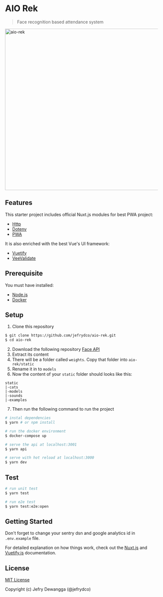 # AIO Rek

> Face recognition based attendance system

<img width="914" height="532" src="https://repository-images.githubusercontent.com/182638111/fedded00-8811-11ea-9d5c-398c5ab3562b" alt="aio-rek">

## Features

This starter project includes official Nuxt.js modules for best PWA project:

- [Http](https://github.com/nuxt/http)
- [Dotenv](https://github.com/nuxt-community/dotenv-module)
- [PWA](https://github.com/nuxt-community/pwa-module)

It is also enriched with the best Vue's UI framework:

- [Vuetify](https://vuetifyjs.com)
- [VeeValidate](https://logaretm.github.io/vee-validate)

## Prerequisite

You must have installed:

- [Node.js](https://nodejs.org/en/)
- [Docker](https://docs.docker.com/)

## Setup

1. Clone this repository

```bash
$ git clone https://github.com/jefrydco/aio-rek.git
$ cd aio-rek
```

2. Download the following repository [Face API](https://github.com/justadudewhohacks/face-api.js)
3. Extract its content
4. There will be a folder called `weights`. Copy that folder into `aio-rek/static`
5. Rename it in to `models`
6. Now the content of your `static` folder should looks like this:

```
static
|-cats
|-models
|-sounds
|-examples
```

7. Then run the following command to run the project

```bash
# instal dependencies
$ yarn # or npm install

# run the docker environment
$ docker-compose up

# serve the api at localhost:3001
$ yarn api

# serve with hot reload at localhost:3000
$ yarn dev
```

## Test

```bash
# run unit test
$ yarn test

# run e2e test
$ yarn test:e2e:open
```

## Getting Started

Don't forget to change your sentry dsn and google analytics id in `.env.example` file.

For detailed explanation on how things work, check out the [Nuxt.js](https://github.com/nuxt/nuxt.js) and [Vuetify.js](https://vuetifyjs.com/) documentation.

## License

[MIT License](./license.md)

Copyright (c) Jefry Dewangga (@jefrydco)
